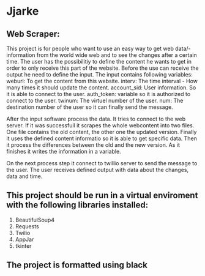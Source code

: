 # Jjarke

## Web Scraper:
 This project is for people who want to use an easy way to get web data/- information from the world wide web and to see the changes after a certain time. The user has the possibilitiy to define the content he wants to get in order to only receive this part of the website.
 Before the use can receive the output he need to define the input. The input contains following variables:
weburl: To get the content from this website.
interv: The time interval - How many times it should update the content.
account_sid: User information. So it is able to connect to the user.
auth_token: variable so it is authorized to connect to the user.
twinum: The virtuel number of the user.
num: The destination number of the user so it can finally send the message.

After the input software process the data. It tries to connect to the web server. If it was successfull it scrapes the whole webcontent into two files. One file contains the old content, the other one the updated version. Finally it uses the defined content informatio so it is able to get specific data. Then it process the differences between the old and the new version. As it finishes it writes the information in a variable.

On the next process step it connect to twillio server to send the message to the user.
The user receives defined output with data about the changes, data and time.

## This project should be run in a virtual enviroment with the following libraries installed:

1. BeautifulSoup4
2. Requests
3. Twilio
4. AppJar
5. tkinter

## The project is formatted using black
